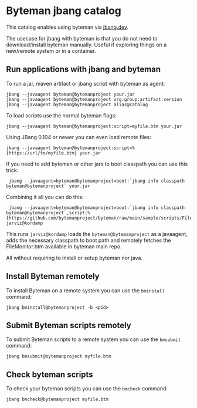 # Byteman jbang catalog

This catalog enables using byteman via [jbang.dev](https://jbang.dev).

The usecase for jbang with byteman is that you do not need to download/install
byteman manually. Useful if exploring things on a new/remote system or in a container.

## Run applications with jbang and byteman 

To run a jar, maven artifact or jbang script with byteman as agent:

```
jbang --javaagent byteman@bytemanproject your.jar
jbang --javaagent byteman@bytemanproject org.group:artifact:version
jbang --javaagent byteman@bytemanproject alias@catalog
```

To load scripts use the normal byteman flags:

```
jbang --javaagent byteman@bytemanproject:script=myfile.btm your.jar
```

Using JBang 0.104 or newer you can even load remote files:

```
jbang --javaagent byteman@bytemanproject:script=%{https://url/to/myfile.btm} your.jar
```

If you need to add byteman or other jars to boot classpath you can use this trick:

```
 jbang --javaagent=byteman@bytemanproject=boot:`jbang info classpath byteman@bytemanproject` your.jar
```

Combining it all you can do this:

```
 jbang --javaagent=byteman@bytemanproject=boot:`jbang info classpath byteman@bytemanproject`,script:%{https://github.com/bytemanproject/byteman/raw/main/sample/scripts/FileMonitor.btm} jarviz@kordamp
```

This runs `jarviz@kordamp` loads the `byteman@bytemanproject` as a javaagent, adds the necessary classpath to boot path and remotely fetches the FileMonitor.btm available in byteman main repo.

All without requiring to install or setup byteman nor java.

## Install Byteman remotely

To install Byteman on a remote system you can use the `bminstall` command:

```
jbang bminstall@bytemanproject -b <pid>
```

## Submit Byteman scripts remotely

To submit Byteman scripts to a remote system you can use the `bmsubmit` command:

```
jbang bmsubmit@bytemanproject myfile.btm
```

## Check byteman scripts

To check your byteman scripts you can use the `bmcheck` command:

``` 
jbang bmcheck@bytemanproject myfile.btm
```

